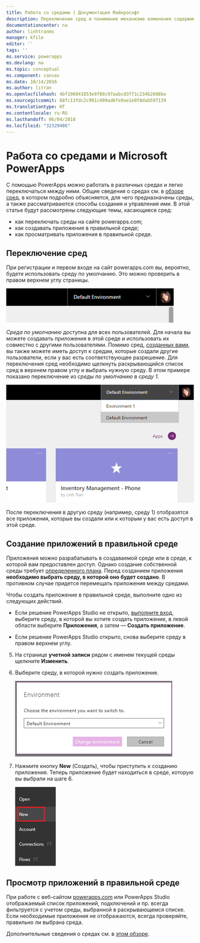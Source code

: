 ```yaml
---
title: Работа со средами | Документация Майкрософт
description: Переключение сред и понимание механизма изменения содержимого на ваших страницах.
documentationcenter: na
author: linhtranms
manager: kfile
editor: ''
tags: ''
ms.service: powerapps
ms.devlang: na
ms.topic: conceptual
ms.component: canvas
ms.date: 10/14/2016
ms.author: litran
ms.openlocfilehash: 4bf196041853e9f88c97aabcd3ff1c234b2608be
ms.sourcegitcommit: 68fc13fdc2c991c499ad6fe9ae1e0f8dab597139
ms.translationtype: HT
ms.contentlocale: ru-RU
ms.lasthandoff: 06/04/2018
ms.locfileid: "32329486"
---
```

# <a name="working-with-environments-and-microsoft-powerapps"></a>Работа со средами и Microsoft PowerApps
С помощью PowerApps можно работать в различных средах и легко переключаться между ними. Общие сведения о средах см. в [обзоре сред](../../administrator/environments-overview.md), в котором подробно объясняется, для чего предназначены среды, а также рассматриваются способы создания и управления ими. В этой статье будут рассмотрены следующие темы, касающиеся сред:

* как переключать среды на сайте powerapps.com;
* как создавать приложения в правильной среде;
* как просматривать приложения в правильной среде.

## <a name="switch-the-environment"></a>Переключение сред
При регистрации и первом входе на сайт powerapps.com вы, вероятно, будете использовать среду по умолчанию. Это можно проверить в правом верхнем углу страницы.

![Среда по умолчанию](./media/working-with-environments/env-dropdown.png)

*Среда по умолчанию* доступна для всех пользователей. Для начала вы можете создавать приложения в этой среде и использовать их совместно с другими пользователями. Помимо сред, [созданных вами](../../administrator/environments-administration.md), вы также можете иметь доступ к средам, которые создали другие пользователи, если у вас есть соответствующее разрешение. Для переключения сред необходимо щелкнуть раскрывающийся список сред в верхнем правом углу и выбрать нужную среду. В этом примере показано переключение из *среды по умолчанию* в *среду 1*.

![Переключение сред](./media/working-with-environments/switch-env.png)

После переключения в другую среду (например, среду 1) отобразятся все приложения, которые вы создали или к которым у вас есть доступ в этой среде.

## <a name="create-apps-in-the-right-environment"></a>Создание приложений в правильной среде
Приложения можно разрабатывать в создаваемой среде или в среде, к которой вам предоставлен доступ. Однако создание собственной среды требует [определенного плана](../../administrator/pricing-billing-skus.md). Перед созданием приложения **необходимо выбрать среду, в которой оно будет создано**. В противном случае придется перемещать приложения между средами.

Чтобы создать приложение в правильной среде, выполните одно из следующих действий.

- Если решение PowerApps Studio не открыто, [выполните вход](http://web.powerapps.com), выберите среду, в которой вы хотите создать приложение, в левой области выберите **Приложения**, а затем — **Создать приложение**.

- Если решение PowerApps Studio открыто, снова выберите среду в правом верхнем углу.

5. На странице **учетной записи** рядом с именем текущей среды щелкните **Изменить**.

6. Выберите среду, в которой нужно создать приложение.

    ![Переключение сред в PowerApps Studio](./media/working-with-environments/studio-env-dropdown2.PNG)

7. Нажмите кнопку **New** (Создать), чтобы приступить к созданию приложения. Теперь приложение будет находиться в среде, которую вы выбрали на шаге 6.

    ![Переключение сред в PowerApps Studio](./media/working-with-environments/new-app.PNG)

## <a name="view-apps-in-the-right-environment"></a>Просмотр приложений в правильной среде
При работе с веб-сайтом [powerapps.com](http://web.powerapps.com) или PowerApps Studio отображаемый список приложений, подключений и пр. всегда фильтруется с учетом среды, выбранной в раскрывающемся списке. Если необходимые приложения не отображаются, всегда проверяйте, правильно ли выбрана среда.

Дополнительные сведения о средах см. в [этом обзоре](../../administrator/environments-overview.md).
